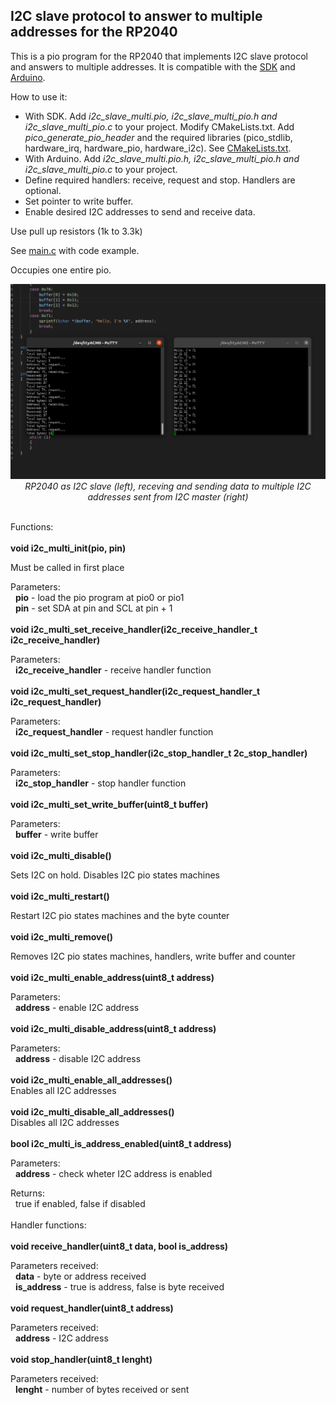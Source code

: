 ## I2C slave protocol to answer to multiple addresses for the RP2040

This is a pio program for the RP2040 that implements I2C slave protocol and answers to multiple addresses. It is compatible with the [SDK](https://raspberrypi.github.io/pico-sdk-doxygen/) and [Arduino](https://github.com/earlephilhower/arduino-pico).

How to use it:

- With SDK. Add *i2c_slave_multi.pio, i2c_slave_multi_pio.h and i2c_slave_multi_pio.c* to your project. Modify CMakeLists.txt. Add *pico_generate_pio_header* and the required libraries (pico_stdlib, hardware_irq, hardware_pio, hardware_i2c). See [CMakeLists.txt](sdk/CMakeLists.txt).
- With Arduino. Add *i2c_slave_multi.pio.h, i2c_slave_multi_pio.h and i2c_slave_multi_pio.c* to your project.
- Define required handlers: receive, request and stop. Handlers are optional.
- Set pointer to write buffer.
- Enable desired I2C addresses to send and receive data.

Use pull up resistors (1k to 3.3k)

See [main.c](sdk/main.c) with code example. 

Occupies one entire pio.

<p align="center"><img src="./images/screenshot.png" width="800"><br>  
  <i>RP2040 as I2C slave (left), receving and sending data to multiple I2C addresses sent from I2C master (right)</i><br><br></p>

Functions:  
\
**void i2c_multi_init(pio, pin)**  

Must be called in first place

Parameters:  
&nbsp;&nbsp;**pio** - load the pio program at pio0 or pio1  
&nbsp;&nbsp;**pin** - set SDA at pin and SCL at pin + 1  
\
**void i2c_multi_set_receive_handler(i2c_receive_handler_t i2c_receive_handler)**  

Parameters:  
&nbsp;&nbsp;**i2c_receive_handler** - receive handler function  
\
**void i2c_multi_set_request_handler(i2c_request_handler_t i2c_request_handler)**  

Parameters:  
&nbsp;&nbsp;**i2c_request_handler** - request handler function  
\
**void i2c_multi_set_stop_handler(i2c_stop_handler_t 2c_stop_handler)**  

Parameters:  
&nbsp;&nbsp;**i2c_stop_handler** - stop handler function  
\
**void i2c_multi_set_write_buffer(uint8_t buffer)**  

Parameters:  
&nbsp;&nbsp;**buffer** - write buffer  
\
**void i2c_multi_disable()**  

Sets I2C on hold. Disables I2C pio states machines  
\
**void i2c_multi_restart()**  

Restart I2C pio states machines and the byte counter  
\
**void i2c_multi_remove()**  

Removes I2C pio states machines, handlers, write buffer and counter  
\
**void i2c_multi_enable_address(uint8_t address)**  

Parameters:  
&nbsp;&nbsp;**address** - enable I2C address  
\
**void i2c_multi_disable_address(uint8_t address)**  

Parameters:  
&nbsp;&nbsp;**address** - disable I2C address  
\
**void i2c_multi_enable_all_addresses()**  
Enables all I2C addresses  
\
**void i2c_multi_disable_all_addresses()**  
Disables all I2C addresses  
\
**bool i2c_multi_is_address_enabled(uint8_t address)**  

Parameters:  
&nbsp;&nbsp;**address** - check wheter I2C address is enabled  

Returns:  
&nbsp;&nbsp;true if enabled, false if disabled  
\
Handler functions:  
\
**void receive_handler(uint8_t data, bool is_address)**  

Parameters received:  
&nbsp;&nbsp;**data** - byte or address received   
&nbsp;&nbsp;**is_address** - true is address, false is byte received  
\
**void request_handler(uint8_t address)**  

Parameters received:  
&nbsp;&nbsp;**address** - I2C address   
\
**void stop_handler(uint8_t lenght)**  

Parameters received:  
&nbsp;&nbsp;**lenght** - number of bytes received or sent   
